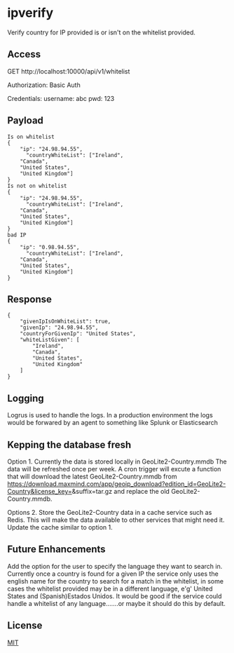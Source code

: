 # ipverify
Verify country for IP provided is or isn't on the whitelist provided.


## Access

GET http://localhost:10000/api/v1/whitelist

Authorization: Basic Auth

Credentials: username: abc pwd: 123


## Payload

```
Is on whitelist
{
    "ip": "24.98.94.55",
	  "countryWhiteList": ["Ireland", 
    "Canada", 
    "United States", 
    "United Kingdom"]
}
Is not on whitelist
{
    "ip": "24.98.94.55",
	  "countryWhiteList": ["Ireland", 
    "Canada", 
    "United States", 
    "United Kingdom"]
}
bad IP
{
    "ip": "0.98.94.55",
	  "countryWhiteList": ["Ireland", 
    "Canada", 
    "United States", 
    "United Kingdom"]
}
```

## Response
```
{
    "givenIpIsOnWhiteList": true,
    "givenIp": "24.98.94.55",
    "countryForGivenIp": "United States",
    "whiteListGiven": [
        "Ireland",
        "Canada",
        "United States",
        "United Kingdom"
    ]
}
```
## Logging
Logrus is used to handle the logs. In a production environment the logs would be forwared by an agent to something like Splunk or Elasticsearch

## Kepping the database fresh
Option 1. Currently the data is stored locally in GeoLite2-Country.mmdb The data will be refreshed once per week. A cron trigger will excute a function that will download the latest GeoLite2-Country.mmdb from https://download.maxmind.com/app/geoip_download?edition_id=GeoLite2-Country&license_key=<Key>&suffix=tar.gz and replace the old GeoLite2-Country.mmdb.
 
Options 2. Store the GeoLite2-Country data in a cache service such as Redis. This will make the data available to other services that might need it. Update the cache similar to option 1. 

## Future Enhancements
Add the option for the user to specify the language they want to search in. Currently once a country is found for a given IP the service only uses the english name for the country to search for a match in the whitelist, in some cases the whitelist provided may be in a different language, e'g' United States and (Spanish)Estados Unidos. It would be good if the service could handle a whitelist of any language.......or maybe it should do this by default.

## License
[MIT](https://choosealicense.com/licenses/mit/)



